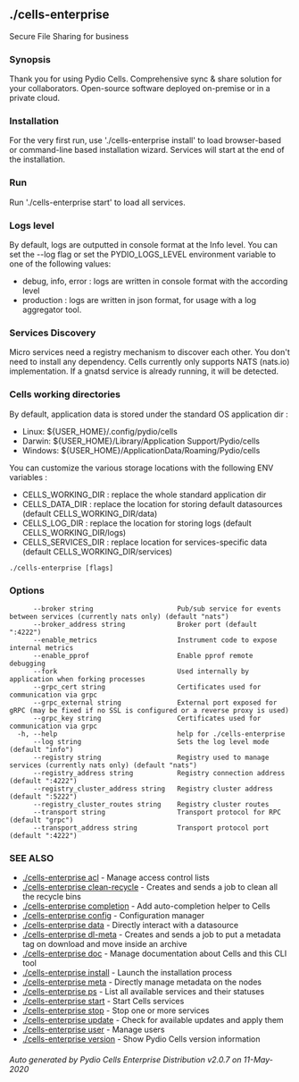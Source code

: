 ## ./cells-enterprise

Secure File Sharing for business

### Synopsis

Thank you for using Pydio Cells.
Comprehensive sync & share solution for your collaborators. Open-source software deployed on-premise or in a private cloud.

### Installation

For the very first run, use './cells-enterprise install' to load browser-based or command-line based installation wizard. Services
will start at the end of the installation.

### Run

Run './cells-enterprise start' to load all services.

### Logs level

By default, logs are outputted in console format at the Info level. You can set the --log flag or set the PYDIO_LOGS_LEVEL environment
variable to one of the following values:
 - debug, info, error : logs are written in console format with the according level
 - production : logs are written in json format, for usage with a log aggregator tool.

### Services Discovery

Micro services need a registry mechanism to discover each other. You don't need to install any dependency.
Cells currently only supports NATS (nats.io) implementation. If a gnatsd service is already running, it will be detected.

### Cells working directories

By default, application data is stored under the standard OS application dir : 

 - Linux: ${USER_HOME}/.config/pydio/cells
 - Darwin: ${USER_HOME}/Library/Application Support/Pydio/cells
 - Windows: ${USER_HOME}/ApplicationData/Roaming/Pydio/cells

You can customize the various storage locations with the following ENV variables : 

 - CELLS_WORKING_DIR : replace the whole standard application dir
 - CELLS_DATA_DIR : replace the location for storing default datasources (default CELLS_WORKING_DIR/data)
 - CELLS_LOG_DIR : replace the location for storing logs (default CELLS_WORKING_DIR/logs)
 - CELLS_SERVICES_DIR : replace location for services-specific data (default CELLS_WORKING_DIR/services) 



```
./cells-enterprise [flags]
```

### Options

```
      --broker string                     Pub/sub service for events between services (currently nats only) (default "nats")
      --broker_address string             Broker port (default ":4222")
      --enable_metrics                    Instrument code to expose internal metrics
      --enable_pprof                      Enable pprof remote debugging
      --fork                              Used internally by application when forking processes
      --grpc_cert string                  Certificates used for communication via grpc
      --grpc_external string              External port exposed for gRPC (may be fixed if no SSL is configured or a reverse proxy is used)
      --grpc_key string                   Certificates used for communication via grpc
  -h, --help                              help for ./cells-enterprise
      --log string                        Sets the log level mode (default "info")
      --registry string                   Registry used to manage services (currently nats only) (default "nats")
      --registry_address string           Registry connection address (default ":4222")
      --registry_cluster_address string   Registry cluster address (default ":5222")
      --registry_cluster_routes string    Registry cluster routes
      --transport string                  Transport protocol for RPC (default "grpc")
      --transport_address string          Transport protocol port (default ":4222")
```

### SEE ALSO

* [./cells-enterprise acl](./cells-enterprise-acl)	 - Manage access control lists
* [./cells-enterprise clean-recycle](./cells-enterprise-clean-recycle)	 - Creates and sends a job to clean all the recycle bins
* [./cells-enterprise completion](./cells-enterprise-completion)	 - Add auto-completion helper to Cells
* [./cells-enterprise config](./cells-enterprise-config)	 - Configuration manager
* [./cells-enterprise data](./cells-enterprise-data)	 - Directly interact with a datasource
* [./cells-enterprise dl-meta](./cells-enterprise-dl-meta)	 - Creates and sends a job to put a metadata tag on download and move inside an archive
* [./cells-enterprise doc](./cells-enterprise-doc)	 - Manage documentation about Cells and this CLI tool
* [./cells-enterprise install](./cells-enterprise-install)	 - Launch the installation process
* [./cells-enterprise meta](./cells-enterprise-meta)	 - Directly manage metadata on the nodes
* [./cells-enterprise ps](./cells-enterprise-ps)	 - List all available services and their statuses
* [./cells-enterprise start](./cells-enterprise-start)	 - Start Cells services
* [./cells-enterprise stop](./cells-enterprise-stop)	 - Stop one or more services
* [./cells-enterprise update](./cells-enterprise-update)	 - Check for available updates and apply them
* [./cells-enterprise user](./cells-enterprise-user)	 - Manage users
* [./cells-enterprise version](./cells-enterprise-version)	 - Show Pydio Cells version information

###### Auto generated by Pydio Cells Enterprise Distribution v2.0.7 on 11-May-2020

